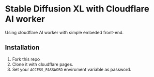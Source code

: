 # Stable Diffusion XL with Cloudflare AI worker
Using cloudflare AI worker with simple embeded front-end.

## Installation
1. Fork this repo
2. Clone it with cloudflare pages.
3. Set your `ACCESS_PASSWORD` enviroment variable as password.